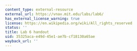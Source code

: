 ```yaml
---
content_type: external-resource
external_url: https://vnav.mit.edu/labs/lab6/
has_external_license_warning: true
license: https://en.wikipedia.org/wiki/All_rights_reserved
status: ''
title: Lab 6 handout
uid: 35325aca-e49d-45e1-ae7b-cf18130a65ae
wayback_url: ''
---
```


